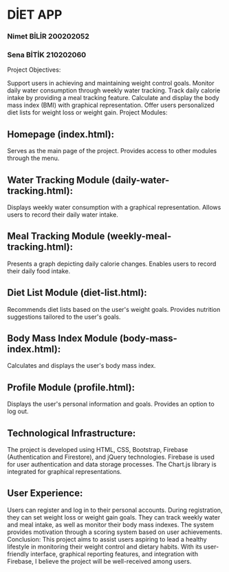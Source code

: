 # DİET APP
### Nimet BİLİR 200202052
### Sena BİTİK 210202060
     
Project Objectives:

Support users in achieving and maintaining weight control goals.
Monitor daily water consumption through weekly water tracking.
Track daily calorie intake by providing a meal tracking feature.
Calculate and display the body mass index (BMI) with graphical representation.
Offer users personalized diet lists for weight loss or weight gain.
Project Modules:

## Homepage (index.html):

Serves as the main page of the project.
Provides access to other modules through the menu.

## Water Tracking Module (daily-water-tracking.html):

Displays weekly water consumption with a graphical representation.
Allows users to record their daily water intake.

## Meal Tracking Module (weekly-meal-tracking.html):

Presents a graph depicting daily calorie changes.
Enables users to record their daily food intake.

## Diet List Module (diet-list.html):

Recommends diet lists based on the user's weight goals.
Provides nutrition suggestions tailored to the user's goals.

## Body Mass Index Module (body-mass-index.html):

Calculates and displays the user's body mass index.

## Profile Module (profile.html):

Displays the user's personal information and goals.
Provides an option to log out.

## Technological Infrastructure:

The project is developed using HTML, CSS, Bootstrap, Firebase (Authentication and Firestore), and jQuery technologies.
Firebase is used for user authentication and data storage processes.
The Chart.js library is integrated for graphical representations.

## User Experience:

Users can register and log in to their personal accounts.
During registration, they can set weight loss or weight gain goals.
They can track weekly water and meal intake, as well as monitor their body mass indexes.
The system provides motivation through a scoring system based on user achievements.
Conclusion:
This project aims to assist users aspiring to lead a healthy lifestyle in monitoring their weight control and dietary habits.
With its user-friendly interface, graphical reporting features, and integration with Firebase, I believe the project will be well-received among users.


